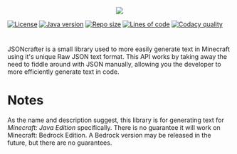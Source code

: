 <p align="center">
 <a href="#"><img src="https://user-images.githubusercontent.com/5157755/125183780-d6f06480-e1de-11eb-8e99-924f6a566a1e.png"></a>
</p>

[![License](https://img.shields.io/github/license/whirvis/mc-text-java)](https://choosealicense.com/licenses/mit/)
[![Java version](https://img.shields.io/badge/version-8-orange?style=flat&logo=java)](#)
[![Repo size](https://img.shields.io/github/repo-size/whirvis/mc-text-java)](#)
[![Lines of code](https://img.shields.io/tokei/lines/github/whirvis/mc-text-java)](#)
[![Codacy quality](https://app.codacy.com/project/badge/Grade/e05832a47aba460ead07c229c384461d)](https://www.codacy.com/gh/Whirvis/jsoncrafter-java/dashboard?utm_source=github.com&amp;utm_medium=referral&amp;utm_content=Whirvis/jsoncrafter-java&amp;utm_campaign=Badge_Grade)

#
JSONcrafter is a small library used to more easily generate text in Minecraft using it's unique Raw JSON text format.
This API works by taking away the need to fiddle around with JSON manually, allowing you the developer to more efficiently generate text in code.

# Notes
As the name and description suggest, this library is for generating text for *Minecraft: Java Edition* specifically.
There is no guarantee it will work on Minecraft: Bedrock Edition. A Bedrock version may be released in the future, but there are no guarantees.
